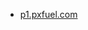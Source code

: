 * [p1.pxfuel.com](https://p1.pxfuel.com/preview/83/300/911/star-wars-mandalorian-yoga-fire-meditation-awareness.jpg)
